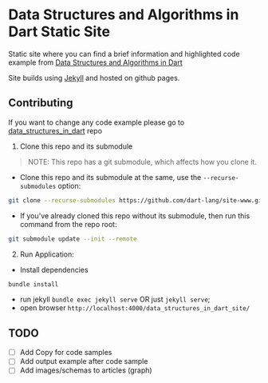 # Data Structures and Algorithms in Dart Static Site

Static site where you can find a brief information and highlighted code example from 
[Data Structures and Algorithms in Dart](https://github.com/artem-galas/data_structures_in_dart)

Site builds using [Jekyll](https://jekyllrb.com/) and hosted on github pages.

## Contributing
If you want to change any code example please go to [data_structures_in_dart](https://github.com/artem-galas/data_structures_in_dart) repo 

1. Clone this repo and its submodule
> NOTE: This repo has a git submodule, which affects how you clone it.

- Clone this repo and its submodule at the same, use the `--recurse-submodules` option:
```bash
git clone --recurse-submodules https://github.com/dart-lang/site-www.git
```
- If you've already cloned this repo without its submodule, then run this command from the repo root:
```bash
git submodule update --init --remote
```

2. Run Application:
- Install dependencies
```bash
bundle install
```
- run jekyll `bundle exec jekyll serve` OR just `jekyll serve`;
- open browser `http://localhost:4000/data_structures_in_dart_site/`


## TODO
- [ ] Add Copy for code samples
- [ ] Add output example after code sample
- [ ] Add images/schemas to articles (graph)

